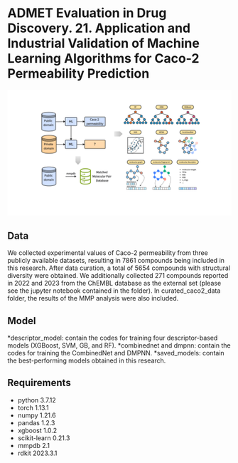 # ADMET Evaluation in Drug Discovery. 21. Application and Industrial Validation of Machine Learning Algorithms for Caco-2 Permeability Prediction
![image](https://github.com/Duke-W91/Caco2_prediction/blob/main/img/Graphical%20Abstract.png)

## Data

We collected experimental values of Caco-2 permeability from three publicly available datasets, resulting in 7861 compounds being included in this research. After data curation, a total of 5654 compounds with structural diversity were obtained.
We additionally collected 271 compounds reported in 2022 and 2023 from the ChEMBL database as the external set (please see the jupyter notebook contained in the folder).
In curated_caco2_data folder,  the results of the MMP analysis were also included.

## Model

*descriptor_model: contain the codes for training four descriptor-based models (XGBoost, SVM, GB, and RF).
*combinednet and dmpnn: contain the codes for training the CombinedNet and DMPNN.
*saved_models: contain the best-performing models obtained in this research.


## Requirements

* python                    3.7.12
* torch                     1.13.1
* numpy                     1.21.6 
* pandas                    1.2.3
* xgboost                   1.0.2
* scikit-learn              0.21.3
* mmpdb                     2.1
* rdkit                     2023.3.1
